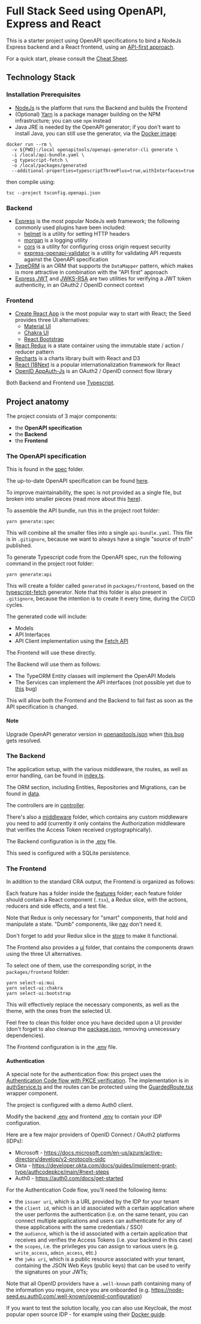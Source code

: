 # Full Stack Seed using OpenAPI, Express and React

This is a starter project using OpenAPI specifications to bind a NodeJs Express backend and a React frontend, using an [API-first approach](https://swagger.io/resources/articles/adopting-an-api-first-approach/).

For a quick start, please consult the [Cheat Sheet](./CHEATSHEET.md).


## Technology Stack

### Installation Prerequisites

- [NodeJs](https://nodejs.org/en/) is the platform that runs the Backend and builds the Frontend
- (Optional) [Yarn](https://yarnpkg.com/) is a package manager building on the NPM infrastructure; you can use `npm` instead
- Java JRE is needed by the OpenAPI generator; if you don't want to install Java, you can still use the generator, via the [Docker image](https://openapi-generator.tech/docs/installation#docker):

```
docker run --rm \
  -v ${PWD}:/local openapitools/openapi-generator-cli generate \
  -i /local/api-bundle.yaml \
  -g typescript-fetch \
  -o /local/packages/generated
  --additional-properties=typescriptThreePlus=true,withInterfaces=true
```

then compile using:

```
tsc --project tsconfig.openapi.json
```

### Backend

- [Express](https://expressjs.com/) is the most popular NodeJs web framework; the following commonly used plugins have been included:
  - [helmet](https://github.com/helmetjs/helmet) is a utility for setting HTTP headers
  - [morgan](https://expressjs.com/en/resources/middleware/morgan.html) is a logging utility
  - [cors](http://expressjs.com/en/resources/middleware/cors.html) is a utility for configuring cross origin request security
  - [express-openapi-validator](https://github.com/cdimascio/express-openapi-validator) is a utility for validating API requests against the OpenAPI specification
- [TypeORM](https://typeorm.io/#/) is an ORM that supports the `DataMapper` pattern, which makes is more attractive in combination with the "API first" approach
- [Express JWT](https://github.com/auth0/express-jwt) and [JWKS-RSA](https://github.com/auth0/node-jwks-rsa) are two utilities for verifying a JWT token authenticity, in an OAuth2 / OpenID connect context


### Frontend

- [Create React App](https://reactjs.org/docs/create-a-new-react-app.html#create-react-app) is the most popular way to start with React; the Seed provides three UI alternatives:
  - [Material UI](https://mui.com/)
  - [Chakra UI](https://chakra-ui.com/)
  - [React Bootstrap](https://react-bootstrap.github.io/)
- [React Redux](https://react-redux.js.org/) is a state container using the immutable state / action / reducer pattern
- [Recharts](https://recharts.org/en-US/) is a charts library built with React and D3
- [React I18Next](https://react.i18next.com/) is a popular internationalization framework for React
- [OpenID AppAuth-Js](https://github.com/openid/AppAuth-JS) is an OAuth2 / OpenID connect flow library 


Both Backend and Frontend use [Typescript](https://www.typescriptlang.org/).


## Project anatomy

The project consists of 3 major components:

- the __OpenAPI specification__
- the __Backend__
- the __Frontend__


### The OpenAPI specification

This is found in the [spec](./spec) folder.

The up-to-date OpenAPI specification can be found [here](https://swagger.io/specification/).

To improve maintainability, the spec is not provided as a single file, but broken into smaller pieces (read more about this [here](https://davidgarcia.dev/posts/how-to-split-open-api-spec-into-multiple-files/)).

To assemble the API bundle, run this in the project root folder:

```
yarn generate:spec
```

This will combine all the smaller files into a single `api-bundle.yaml`. This file is in `.gitignore`, because we want to always have a single "source of truth" published.

To generate Typescript code from the OpenAPI spec, run the following command in the project root folder:

```
yarn generate:api
```

This will create a folder called `generated` in `packages/frontend`, based on the [typescript-fetch](https://github.com/OpenAPITools/openapi-generator/blob/master/docs/generators/typescript-fetch.md) generator. Note that this folder is also present in `.gitignore`, because the intention is to create it every time, during the CI/CD cycles.

The generated code will include:

- Models
- API Interfaces
- API Client implementation using the [Fetch API](https://developer.mozilla.org/en-US/docs/Web/API/Fetch_API)

The Frontend will use these directly.

The Backend will use them as follows:

- The TypeORM Entity classes will implement the OpenAPI Models
- The Services can implement the API interfaces (not possible yet due to [this](https://github.com/OpenAPITools/openapi-generator/issues/10237) bug)

This will allow both the Frontend and the Backend to fail fast as soon as the API specification is changed.


#### Note

Upgrade OpenAPI generator version in [openapitools.json](./openapitools.json) when [this bug](https://github.com/OpenAPITools/openapi-generator/issues/10164) gets resolved.


### The Backend

The application setup, with the various middleware, the routes, as well as error handling, can be found in [index.ts](./packages/backend/src/index.ts).

The ORM section, including Entities, Repositories and Migrations, can be found in [data](./packages/backend/src/data).

The controllers are in [controller](./packages/backend/src/controller).

There's also a [middleware](./packages/backend/src/middleware) folder, which contains any custom middleware you need to add (currently it only contains the Authorization middleware that verifies the Access Token received cryptographically).

The Backend configuration is in the [.env](./packages/backend/src/.env) file. 

This seed is configured with a SQLite persistence.


### The Frontend

In addition to the standard CRA output, the Frontend is organized as follows:

Each feature has a folder inside the [features](./packages/frontend/src/features) folder; each feature folder should contain a React component (`.tsx`), a Redux slice, with the actions, reducers and side effects, and a test file. 

Note that Redux is only necessary for "smart" components, that hold and manipulate a state. "Dumb" components, like [nav](./packages/frontend/src/features/nav) don't need it.

Don't forget to add your Redux slice in the [store](./packages/frontend/src/app/store.ts) to make it functional.

The Frontend also provides a [ui](./packages/frontend/ui) folder, that contains the components drawn using the three UI alternatives.

To select one of them, use the corresponding script, in the `packages/frontend` folder:

```
yarn select-ui:mui
yarn select-ui:chakra
yarn select-ui:bootstrap
```

This will effectively replace the necessary components, as well as the theme, with the ones from the selected UI.

Feel free to clean this folder once you have decided upon a UI provider (don't forget to also cleanup the [package.json](./packages/frontend/package.json), removing unnecessary dependencies).

The Frontend configuration is in the [.env](./packages/frontend/src/.env) file. 


#### Authentication

A special note for the authentication flow: this project uses the [Authentication Code flow with PKCE verification](https://auth0.com/docs/authorization/flows/authorization-code-flow-with-proof-key-for-code-exchange-pkce). The implementation is in [authService.ts](./packages/frontend/src/features/auth/authService.ts) and the routes can be protected using the [GuardedRoute.tsx](./packages/frontend/src/GuardedRoute.tsx) wrapper component.

The project is configured with a demo Auth0 client.

Modify the backend [.env](./packages/backend/.env) and frontend [.env](./packages/frontend/.env) to contain your IDP configuration.

Here are a few major providers of OpenID Connect / OAuth2 platforms (IDPs):

- Microsoft - https://docs.microsoft.com/en-us/azure/active-directory/develop/v2-protocols-oidc
- Okta - https://developer.okta.com/docs/guides/implement-grant-type/authcodepkce/main/#next-steps
- Auth0 - https://auth0.com/docs/get-started

For the Authentication Code flow, you'll need the following items:
- the `issuer uri`, which is a URL provided by the IDP for your tenant
- the `client id`, which is an id associated with a certain application where the user performs the authentication (i.e. on the same tenant, you can connect multiple applications and users can authenticate for any of these applications with the same credentials / SSO)
- the `audience`, which is the id associated with a certain application that receives and verifies the Access Tokens (i.e. your backend in this case)
- the `scopes`, i.e. the privileges you can assign to various users (e.g. `write_access`, `admin_access`, etc.)
- the `jwks uri`, which is a public resource associated with your tenant, containing the JSON Web Keys (public keys) that can be used to verify the signatures on your JWTs; 

Note that all OpenID providers have a `.well-known` path containing many of the information you require, once you are onboarded (e.g. https://node-seed.eu.auth0.com/.well-known/openid-configuration)

If you want to test the solution locally, you can also use Keycloak, the most popular open source IDP - for example using their [Docker guide](https://www.keycloak.org/getting-started/getting-started-docker).